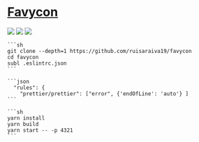 # [Favycon](https://github.com/ruisaraiva19/favycon)

![](https://img.shields.io/github/license/ruisaraiva19/favycon?style=flat-square) ![](https://img.shields.io/github/last-commit/scillidan/favycon/main?label=last%20commit%20(fork)&style=flat-square)
![](https://img.shields.io/badge/Vercel-black?style=flat&logo=Vercel&logoColor=white)

````{tab} From source
```sh
git clone --depth=1 https://github.com/ruisaraiva19/favycon
cd favycon
subl .eslintrc.json
```

```json
  "rules": {
    "prettier/prettier": ["error", {'endOfLine': 'auto'} ]
```

```sh
yarn install
yarn build
yarn start -- -p 4321
```
````